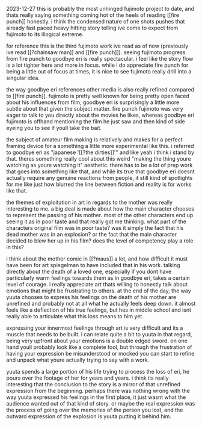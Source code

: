 2023-12-27
this is probably the most unhinged fujimoto project to date, and thats really saying something coming hot of the heels of reading [[fire punch]] honestly. i think the condensed nature of one shots pushes that already fast paced heavy hitting story telling ive come to expect from fujimoto to its illogical extreme.

for reference this is the third fujimoto work ive read as of now (previously ive read [[?chainsaw man]] and [[fire punch]]). seeing fujimoto progress from fire punch to goodbye eri is really spectacular. i feel like the story flow is a lot tighter here and more in focus. while i do appreciate fire punch for being a little out of focus at times, it is nice to see fujimoto really drill into a singular idea. 

the way goodbye eri references other media is also really refined compared to [[fire punch]]. fujimoto is pretty well known for being pretty open faced about his influences from film, goodbye eri is surprisingly a little more subtle about that given the subject matter. fire punch fujimoto was very eager to talk to you directly about the movies he likes, whereas goodbye eri fujimoto is offhand mentioning the film he just saw and then kind of side eyeing you to see if youll take the bait.

the subject of amateur film making is relatively and makes for a perfect framing device for a something a little more experimental like this. i referred to goodbye eri as "japanese '[[?the dirties]]'" and like yeah i think i stand by that. theres something really cool about this weird "making the thing youre watching as youre watching it" aesthetic. there has to be a lot of prep work that goes into something like that, and while its true that goodbye eri doesnt actually require any genuine reactions from people, it still kind of spotlights for me like just how blurred the line between fiction and reality is for works like that.

the themes of exploitation in art in regards to the mother was really interesting to me. a big deal is made about how the main character chooses to represent the passing of his mother. most of the other characters end up seeing it as in poor taste and that really got me thinking. what part of the characters original film was in poor taste? was it simply the fact that his dead mother was in an explosion? or the fact that the main character decided to blow her up in his film? does the level of competency play a role in this?

i think about the mother comic in [[?maus]] a lot, and how difficult it must have been for art spiegelman to have included that in his work. talking directly about the death of a loved one, especially if you dont have particularly warm feelings towards them as in goodbye eri, takes a certain level of courage. i really appreciate art thats willing to honestly talk about emotions that might be frustrating to others. at the end of the day, the way yuuta chooses to express his feelings on the death of his mother are unrefined and probably not at all what he actually feels deep down. it almost feels like a deflection of his true feelings, but hes in middle school and isnt really able to articulate what this loss means to him yet.

expressing your innermost feelings through art is very difficult and its a muscle that needs to be built. i can relate quite a bit to yuuta in that regard, being very upfront about your emotions is a double edged sword. on one hand youll probably look like a complete fool, but through the frustration of having your expression be misunderstood or mocked you can start to refine and unpack what youre actually trying to say with a work. 

yuuta spends a large portion of his life trying to process the loss of eri, he pours over the footage of her for years and years. i think its really interesting that the conclusion to the story is a mirror of that unrefined expression from the beginning. perhaps there was nothing wrong with the way yuuta expressed his feelings in the first place, it just wasnt what the audience wanted out of that kind of story. or maybe the real expression was the process of going over the memories of the person you lost, and the outward expression of the explosion is yuuta putting it behind him.